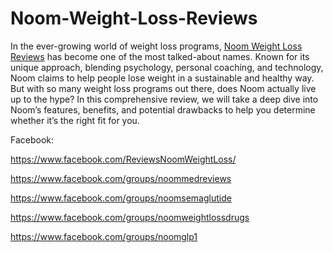 # Noom-Weight-Loss-Reviews

In the ever-growing world of weight loss programs, [Noom Weight Loss Reviews](https://www.offerplox.com/weight-loss/noom-weight-loss-reviews/) has become one of the most talked-about names. 
Known for its unique approach, blending psychology, personal coaching, and technology, Noom claims to help people lose weight in a sustainable and healthy way.
But with so many weight loss programs out there, does Noom actually live up to the hype? In this comprehensive review, we will take a deep dive into Noom’s features, benefits, and potential drawbacks to help you determine whether it’s the right fit for you.

Facebook:

https://www.facebook.com/ReviewsNoomWeightLoss/

https://www.facebook.com/groups/noommedreviews

https://www.facebook.com/groups/noomsemaglutide

https://www.facebook.com/groups/noomweightlossdrugs

https://www.facebook.com/groups/noomglp1
